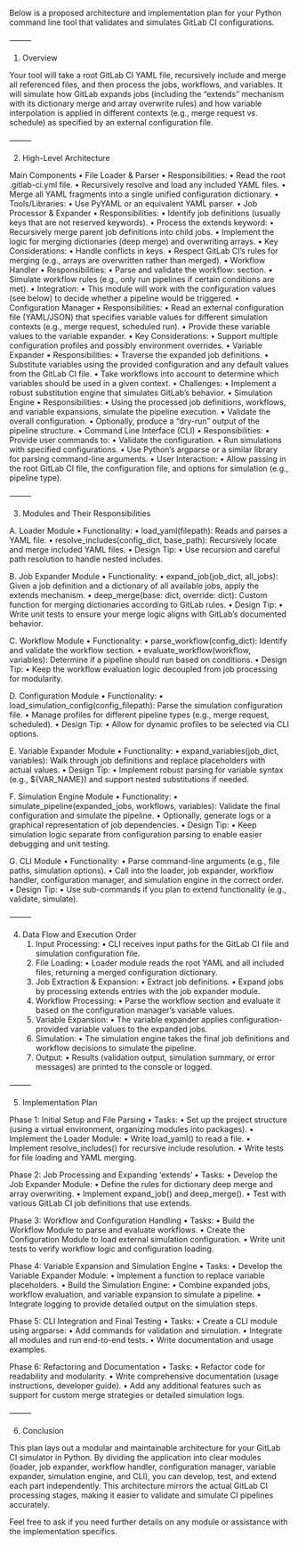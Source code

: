 Below is a proposed architecture and implementation plan for your Python command line tool that validates and simulates GitLab CI configurations.

⸻

1. Overview

Your tool will take a root GitLab CI YAML file, recursively include and merge all referenced files, and then process the jobs, workflows, and variables. It will simulate how GitLab expands jobs (including the “extends” mechanism with its dictionary merge and array overwrite rules) and how variable interpolation is applied in different contexts (e.g., merge request vs. schedule) as specified by an external configuration file.

⸻

2. High-Level Architecture

Main Components
	•	File Loader & Parser
	•	Responsibilities:
	•	Read the root .gitlab-ci.yml file.
	•	Recursively resolve and load any included YAML files.
	•	Merge all YAML fragments into a single unified configuration dictionary.
	•	Tools/Libraries:
	•	Use PyYAML or an equivalent YAML parser.
	•	Job Processor & Expander
	•	Responsibilities:
	•	Identify job definitions (usually keys that are not reserved keywords).
	•	Process the extends keyword:
	•	Recursively merge parent job definitions into child jobs.
	•	Implement the logic for merging dictionaries (deep merge) and overwriting arrays.
	•	Key Considerations:
	•	Handle conflicts in keys.
	•	Respect GitLab CI’s rules for merging (e.g., arrays are overwritten rather than merged).
	•	Workflow Handler
	•	Responsibilities:
	•	Parse and validate the workflow: section.
	•	Simulate workflow rules (e.g., only run pipelines if certain conditions are met).
	•	Integration:
	•	This module will work with the configuration values (see below) to decide whether a pipeline would be triggered.
	•	Configuration Manager
	•	Responsibilities:
	•	Read an external configuration file (YAML/JSON) that specifies variable values for different simulation contexts (e.g., merge request, scheduled run).
	•	Provide these variable values to the variable expander.
	•	Key Considerations:
	•	Support multiple configuration profiles and possibly environment overrides.
	•	Variable Expander
	•	Responsibilities:
	•	Traverse the expanded job definitions.
	•	Substitute variables using the provided configuration and any default values from the GitLab CI file.
	•	Take workflows into account to determine which variables should be used in a given context.
	•	Challenges:
	•	Implement a robust substitution engine that simulates GitLab’s behavior.
	•	Simulation Engine
	•	Responsibilities:
	•	Using the processed job definitions, workflows, and variable expansions, simulate the pipeline execution.
	•	Validate the overall configuration.
	•	Optionally, produce a “dry-run” output of the pipeline structure.
	•	Command Line Interface (CLI)
	•	Responsibilities:
	•	Provide user commands to:
	•	Validate the configuration.
	•	Run simulations with specified configurations.
	•	Use Python’s argparse or a similar library for parsing command-line arguments.
	•	User Interaction:
	•	Allow passing in the root GitLab CI file, the configuration file, and options for simulation (e.g., pipeline type).

⸻

3. Modules and Their Responsibilities

A. Loader Module
	•	Functionality:
	•	load_yaml(filepath): Reads and parses a YAML file.
	•	resolve_includes(config_dict, base_path): Recursively locate and merge included YAML files.
	•	Design Tip:
	•	Use recursion and careful path resolution to handle nested includes.

B. Job Expander Module
	•	Functionality:
	•	expand_job(job_dict, all_jobs): Given a job definition and a dictionary of all available jobs, apply the extends mechanism.
	•	deep_merge(base: dict, override: dict): Custom function for merging dictionaries according to GitLab rules.
	•	Design Tip:
	•	Write unit tests to ensure your merge logic aligns with GitLab’s documented behavior.

C. Workflow Module
	•	Functionality:
	•	parse_workflow(config_dict): Identify and validate the workflow section.
	•	evaluate_workflow(workflow, variables): Determine if a pipeline should run based on conditions.
	•	Design Tip:
	•	Keep the workflow evaluation logic decoupled from job processing for modularity.

D. Configuration Module
	•	Functionality:
	•	load_simulation_config(config_filepath): Parse the simulation configuration file.
	•	Manage profiles for different pipeline types (e.g., merge request, scheduled).
	•	Design Tip:
	•	Allow for dynamic profiles to be selected via CLI options.

E. Variable Expander Module
	•	Functionality:
	•	expand_variables(job_dict, variables): Walk through job definitions and replace placeholders with actual values.
	•	Design Tip:
	•	Implement robust parsing for variable syntax (e.g., ${VAR_NAME}) and support nested substitutions if needed.

F. Simulation Engine Module
	•	Functionality:
	•	simulate_pipeline(expanded_jobs, workflows, variables): Validate the final configuration and simulate the pipeline.
	•	Optionally, generate logs or a graphical representation of job dependencies.
	•	Design Tip:
	•	Keep simulation logic separate from configuration parsing to enable easier debugging and unit testing.

G. CLI Module
	•	Functionality:
	•	Parse command-line arguments (e.g., file paths, simulation options).
	•	Call into the loader, job expander, workflow handler, configuration manager, and simulation engine in the correct order.
	•	Design Tip:
	•	Use sub-commands if you plan to extend functionality (e.g., validate, simulate).

⸻

4. Data Flow and Execution Order
	1.	Input Processing:
	•	CLI receives input paths for the GitLab CI file and simulation configuration file.
	2.	File Loading:
	•	Loader module reads the root YAML and all included files, returning a merged configuration dictionary.
	3.	Job Extraction & Expansion:
	•	Extract job definitions.
	•	Expand jobs by processing extends entries with the job expander module.
	4.	Workflow Processing:
	•	Parse the workflow section and evaluate it based on the configuration manager’s variable values.
	5.	Variable Expansion:
	•	The variable expander applies configuration-provided variable values to the expanded jobs.
	6.	Simulation:
	•	The simulation engine takes the final job definitions and workflow decisions to simulate the pipeline.
	7.	Output:
	•	Results (validation output, simulation summary, or error messages) are printed to the console or logged.

⸻

5. Implementation Plan

Phase 1: Initial Setup and File Parsing
	•	Tasks:
	•	Set up the project structure (using a virtual environment, organizing modules into packages).
	•	Implement the Loader Module:
	•	Write load_yaml() to read a file.
	•	Implement resolve_includes() for recursive include resolution.
	•	Write tests for file loading and YAML merging.

Phase 2: Job Processing and Expanding ‘extends’
	•	Tasks:
	•	Develop the Job Expander Module:
	•	Define the rules for dictionary deep merge and array overwriting.
	•	Implement expand_job() and deep_merge().
	•	Test with various GitLab CI job definitions that use extends.

Phase 3: Workflow and Configuration Handling
	•	Tasks:
	•	Build the Workflow Module to parse and evaluate workflows.
	•	Create the Configuration Module to load external simulation configuration.
	•	Write unit tests to verify workflow logic and configuration loading.

Phase 4: Variable Expansion and Simulation Engine
	•	Tasks:
	•	Develop the Variable Expander Module:
	•	Implement a function to replace variable placeholders.
	•	Build the Simulation Engine:
	•	Combine expanded jobs, workflow evaluation, and variable expansion to simulate a pipeline.
	•	Integrate logging to provide detailed output on the simulation steps.

Phase 5: CLI Integration and Final Testing
	•	Tasks:
	•	Create a CLI module using argparse:
	•	Add commands for validation and simulation.
	•	Integrate all modules and run end-to-end tests.
	•	Write documentation and usage examples.

Phase 6: Refactoring and Documentation
	•	Tasks:
	•	Refactor code for readability and modularity.
	•	Write comprehensive documentation (usage instructions, developer guide).
	•	Add any additional features such as support for custom merge strategies or detailed simulation logs.

⸻

6. Conclusion

This plan lays out a modular and maintainable architecture for your GitLab CI simulator in Python. By dividing the application into clear modules (loader, job expander, workflow handler, configuration manager, variable expander, simulation engine, and CLI), you can develop, test, and extend each part independently. This architecture mirrors the actual GitLab CI processing stages, making it easier to validate and simulate CI pipelines accurately.

Feel free to ask if you need further details on any module or assistance with the implementation specifics.
